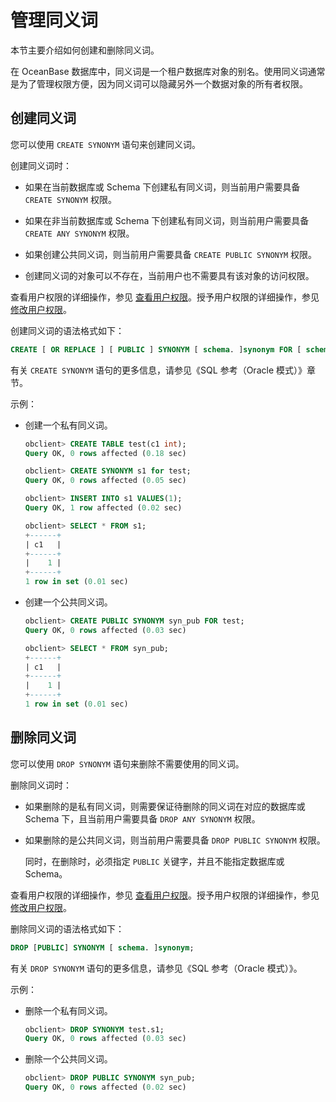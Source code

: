# 管理同义词

本节主要介绍如何创建和删除同义词。

在 OceanBase 数据库中，同义词是一个租户数据库对象的别名。使用同义词通常是为了管理权限方便，因为同义词可以隐藏另外一个数据对象的所有者权限。

## 创建同义词

您可以使用 `CREATE SYNONYM` 语句来创建同义词。

创建同义词时：

* 如果在当前数据库或 Schema 下创建私有同义词，则当前用户需要具备 `CREATE SYNONYM` 权限。

* 如果在非当前数据库或 Schema 下创建私有同义词，则当前用户需要具备 `CREATE ANY SYNONYM` 权限。

* 如果创建公共同义词，则当前用户需要具备 `CREATE PUBLIC SYNONYM` 权限。

* 创建同义词的对象可以不存在，当前用户也不需要具有该对象的访问权限。

查看用户权限的详细操作，参见 [查看用户权限](../../200.basic-database-management/400.manage-tenants/900.manage-users-and-permissions/200.oracle-mode/400.view-the-user-permissions-of-oracle-mode.md)。授予用户权限的详细操作，参见 [修改用户权限](../../200.basic-database-management/400.manage-tenants/900.manage-users-and-permissions/200.oracle-mode/500.modify-user-permissions-for-oralce-tenant-of-oracle-mode.md)。

创建同义词的语法格式如下：

```sql
CREATE [ OR REPLACE ] [ PUBLIC ] SYNONYM [ schema. ]synonym FOR [ schema. ]object;
```

有关 `CREATE SYNONYM` 语句的更多信息，请参见《SQL 参考（Oracle 模式）》章节。

示例：

* 创建一个私有同义词。

  ```sql
  obclient> CREATE TABLE test(c1 int);
  Query OK, 0 rows affected (0.18 sec)
  
  obclient> CREATE SYNONYM s1 for test;
  Query OK, 0 rows affected (0.05 sec)
  
  obclient> INSERT INTO s1 VALUES(1);
  Query OK, 1 row affected (0.02 sec)
  
  obclient> SELECT * FROM s1;
  +------+
  | c1   |
  +------+
  |    1 |
  +------+
  1 row in set (0.01 sec)
  ```

* 创建一个公共同义词。

  ```sql
  obclient> CREATE PUBLIC SYNONYM syn_pub FOR test;
  Query OK, 0 rows affected (0.03 sec)
  
  obclient> SELECT * FROM syn_pub;
  +------+
  | c1   |
  +------+
  |    1 |
  +------+
  1 row in set (0.01 sec)
  ```

## 删除同义词

您可以使用 `DROP SYNONYM` 语句来删除不需要使用的同义词。

删除同义词时：

* 如果删除的是私有同义词，则需要保证待删除的同义词在对应的数据库或 Schema 下，且当前用户需要具备 `DROP ANY SYNONYM` 权限。

* 如果删除的是公共同义词，则当前用户需要具备 `DROP PUBLIC SYNONYM` 权限。

  同时，在删除时，必须指定 `PUBLIC` 关键字，并且不能指定数据库或 Schema。
  
查看用户权限的详细操作，参见 [查看用户权限](../../200.basic-database-management/400.manage-tenants/900.manage-users-and-permissions/200.oracle-mode/400.view-the-user-permissions-of-oracle-mode.md)。授予用户权限的详细操作，参见 [修改用户权限](../../200.basic-database-management/400.manage-tenants/900.manage-users-and-permissions/200.oracle-mode/500.modify-user-permissions-for-oralce-tenant-of-oracle-mode.md)。

删除同义词的语法格式如下：

```sql
DROP [PUBLIC] SYNONYM [ schema. ]synonym;
```

有关 `DROP SYNONYM` 语句的更多信息，请参见《SQL 参考（Oracle 模式）》。

示例：

* 删除一个私有同义词。

  ```sql
  obclient> DROP SYNONYM test.s1;
  Query OK, 0 rows affected (0.03 sec)
  ```

* 删除一个公共同义词。

  ```sql
  obclient> DROP PUBLIC SYNONYM syn_pub;
  Query OK, 0 rows affected (0.02 sec)
  ```
